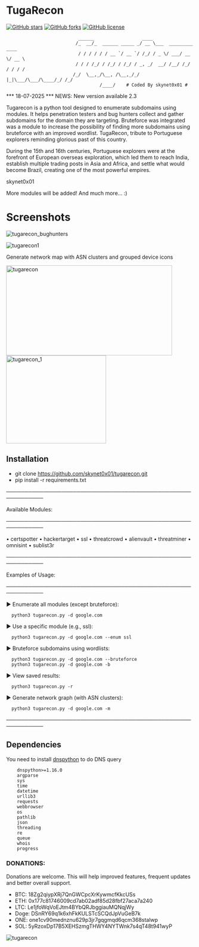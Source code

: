 # TugaRecon
<a href="https://github.com/skynet0x01/tugarecon/stargazers"><img alt="GitHub stars" src="https://img.shields.io/github/stars/skynet0x01/tugarecon?style=for-the-badge"></a>
<a href="https://github.com/skynet0x01/tugarecon/network"><img alt="GitHub forks" src="https://img.shields.io/github/forks/skynet0x01/tugarecon?style=for-the-badge"></a>
<a href="https://github.com/skynet0x01/tugarecon/blob/master/LICENSE"><img alt="GitHub license" src="https://img.shields.io/github/license/skynet0x01/tugarecon?style=for-the-badge"></a>

                               ______                  ____
                              /_  __/_  ______ _____ _/ __ \___  _________  ____
                               / / / / / / __ `/ __ `/ /_/ / _ \/ ___/ __ \/ __ \
                              / / / /_/ / /_/ / /_/ / _, _/  __/ /__/ /_/ / / / /
                             /_/  \__,_/\__, /\__,_/_/ |_|\___/\___/\____/_/ /_/
                                       /____/    # Coded By skynet0x01 #

*** 18-07-2025 ***
NEWS: New version available 2.3

Tugarecon is a python tool designed to enumerate subdomains using modules. It helps penetration testers and bug hunters collect and gather subdomains for the domain they are targeting.  Bruteforce was integrated was a module to increase the possibility of finding more subdomains using bruteforce with an improved wordlist.
TugaRecon, tribute to Portuguese explorers reminding glorious past of this country.

During the 15th and 16th centuries, Portuguese explorers were at the forefront of European overseas exploration, which led them to reach India, establish multiple trading posts in Asia and Africa, and settle what would become Brazil, creating one of the most powerful empires.

skynet0x01

More modules will be added!
And much more... :)

# Screenshots

![tugarecon_bughunters](https://user-images.githubusercontent.com/39160972/162957618-02e38cff-942a-4ea5-983b-d3c21eca1f9b.png)

![tugarecon1](https://user-images.githubusercontent.com/39160972/162959038-5fbfc6df-8f18-4c91-b037-0097e6338d9e.png)

Generate network map with ASN clusters and grouped device icons

<img  width="445" height="241" alt="tugarecon" src="https://github.com/user-attachments/assets/2af6193c-fb52-4150-abda-10367033eefa" />

<img width="268" height="236" alt="tugarecon_1" src="https://github.com/user-attachments/assets/0c2c3153-7337-4e00-b916-261f45c030af" />


## Installation

- git clone https://github.com/skynet0x01/tugarecon.git
- pip install -r requirements.txt

────────────────────────────────────────────────────────────

 Available Modules:
 
────────────────────────────────────────────────────────────

  • certspotter     • hackertarget   • ssl           • threatcrowd
  • alienvault      • threatminer    • omnisint      • sublist3r

────────────────────────────────────────────────────────────

 Examples of Usage:
 
────────────────────────────────────────────────────────────

  ▶ Enumerate all modules (except bruteforce):
  
      python3 tugarecon.py -d google.com

  ▶ Use a specific module (e.g., ssl):
  
      python3 tugarecon.py -d google.com --enum ssl

  ▶ Bruteforce subdomains using wordlists:
  
      python3 tugarecon.py -d google.com --bruteforce
      python3 tugarecon.py -d google.com -b

  ▶ View saved results:
  
      python3 tugarecon.py -r

  ▶ Generate network graph (with ASN clusters):
  
      python3 tugarecon.py -d google.com -m


────────────────────────────────────────────────────────────


## Dependencies
You need to install [dnspython](http://www.dnspython.org) to do DNS query

        dnspython>=1.16.0
        argparse
        sys
        time
        datetime
        urllib3
        requests
        webbrowser
        os
        pathlib
        json
        threading
        re 
        queue
        whois
        progress

### DONATIONS:
Donations are welcome. This will help improved features, frequent updates and better overall support.

  - BTC: 18Zg2qiypXRj7QnGWCpcXrKywmcfKkcUSs
  - ETH: 0x177c81746009cd7ab02adf85d28fbf27aca7a240
  - LTC: Le1jfoWqVoEJtm4BYbQRJbggiauMQNqjWy
  - Doge: DSnRY69q1k6xhFkKULSTcSCQdJpVuGeB7k
  - ONE: one1cv90mednznu629p3jr7gqgmqd6qcm368stalwp
  - SOL: 5yRzoxDp17B5XEHSzmgTHWY4NYTWnk7s4qT48t941wyP

   ![tugarecon](https://user-images.githubusercontent.com/39160972/75924110-45d8e300-5e5e-11ea-8832-55c08ecc2902.jpg)
